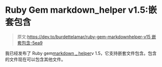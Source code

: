 # Ruby Gem markdown_helper v1.5:嵌套包含

> 原文:[https://dev.to/burdettelamar/ruby-gem-markdownhelper-v15 嵌套包含-5ea9](https://dev.to/burdettelamar/ruby-gem-markdownhelper-v15--nested-includes-5ea9)

我已经发布了 Ruby gem[markdown _ helper](https://rubygems.org/gems/markdown_helper)v 1.5，它支持嵌套文件包含。包含的文件现在可以包含其他文件。